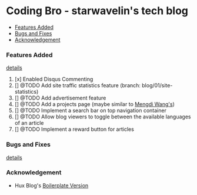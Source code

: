 # Coding Bro - starwavelin's tech blog

- [Features Added](#features-added)
- [Bugs and Fixes](#bugs-and-fixes)
- [Acknowledgement](#acknowledgement)

### Features Added
[details](https://starwavelin.com/2019/05/24/feature-adding-on-my-blog/)
1. [x] Enabled Disqus Commenting
2. [] @TODO Add site traffic statistics feature (branch: blog/01/site-statistics)
3. [] @TODO Add advertisement feature
4. [] @TODO Add a projects page (maybe similar to [Mengdi Wang's](https://www.iammengdiwang.com/project.html))
5. [] @TODO Implement a search bar on top navigation container
6. [] @TODO Allow blog viewers to toggle between the available languages of an article
7. [] @TODO Implement a reward button for articles


### Bugs and Fixes
[details](https://starwavelin.com/2018/05/24/bug-fixes-on-my-blog/)

### Acknowledgement
- Hux Blog's [Boilerplate Version](https://github.com/Huxpro/huxblog-boilerplate)
